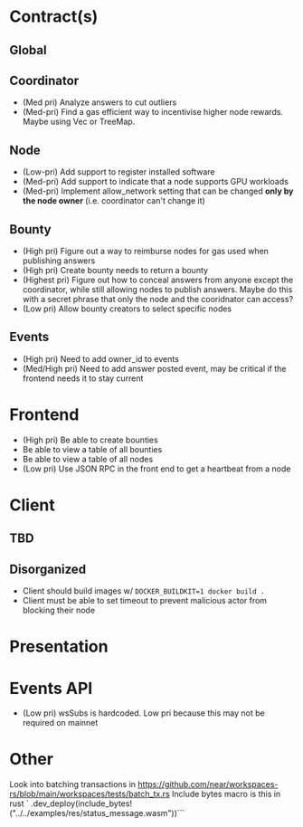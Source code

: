 
# Contract(s)
## Global
## Coordinator
* (Med pri) Analyze answers to cut outliers
* (Med-pri) Find a gas efficient way to incentivise higher node rewards. Maybe using Vec or TreeMap.
## Node
* (Low-pri) Add support to register installed software
* (Med-pri) Add support to indicate that a node supports GPU workloads
* (Med-pri) Implement allow_network setting that can be changed **only by the node owner** (i.e. coordinator can't change it)
## Bounty
* (High pri) Figure out a way to reimburse nodes for gas used when publishing answers
* (High pri) Create bounty needs to return a bounty
* (Highest pri) Figure out how to conceal answers from anyone except the coordinator, while still allowing nodes to publish answers. Maybe do this with a secret phrase that only the node and the cooridnator can access?
* (Low pri) Allow bounty creators to select specific nodes
## Events
* (High pri) Need to add owner_id to events 
* (Med/High pri) Need to add answer posted event, may be critical if the frontend needs it to stay current

# Frontend
* (High pri) Be able to create bounties
* Be able to view a table of all bounties
* Be able to view a table of all nodes
* (Low pri) Use JSON RPC in the front end to get a heartbeat from a node


# Client
## TBD
## Disorganized
* Client should build images w/ `DOCKER_BUILDKIT=1 docker build .`
* Client must be able to set timeout to prevent malicious actor from blocking their node

# Presentation


# Events API
* (Low pri) wsSubs is hardcoded. Low pri because this may not be required on mainnet

# Other
Look into batching transactions in https://github.com/near/workspaces-rs/blob/main/workspaces/tests/batch_tx.rs
Include bytes macro is this in rust `        .dev_deploy(include_bytes!("../../examples/res/status_message.wasm"))```